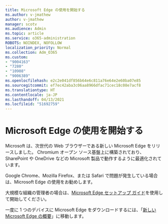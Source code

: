 ```yaml
---
title: Microsoft Edge の使用を開始する
ms.author: v-jmathew
author: v-jmathew
manager: scotv
ms.audience: Admin
ms.topic: article
ms.service: o365-administration
ROBOTS: NOINDEX, NOFOLLOW
localization_priority: Normal
ms.collection: Adm_O365
ms.custom:
- "9004163"
- "7280"
- "10908"
- "9006389"
ms.openlocfilehash: e2c2e041df856b64e6c811a76e64e2e60ba07e85
ms.sourcegitcommit: ef7ec42aba3c06aa8966dfac71cec18c08e7acf8
ms.translationtype: HT
ms.contentlocale: ja-JP
ms.lasthandoff: 04/13/2021
ms.locfileid: "51692759"
---
```

# <a name="start-using-microsoft-edge"></a>Microsoft Edge の使用を開始する

Microsoft は、次世代の Web ブラウザーである新しい Microsoft Edge をリリースしました。 Chromium オープン ソース基盤上に構築されており、SharePoint や OneDrive などの Microsoft 製品で動作するように最適化されています。

Google Chrome、Mozilla Firefox、または Safari で問題が発生している場合は、Microsoft Edge の使用をお勧めします。

大規模な組織の管理者の場合は、[Microsoft Edge セットアップ ガイド](https://go.microsoft.com/fwlink/?linkid=2142423)を使用して開始してください。

一度に 1 つのデバイスに Microsoft Edge をダウンロードするには、「[新しい Microsoft Edge の概要](https://go.microsoft.com/fwlink/?linkid=2141049)」に移動します。
